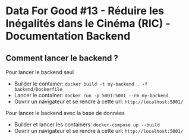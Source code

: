 # Data For Good #13 - Réduire les Inégalités dans le Cinéma (RIC) - Documentation Backend

## Comment lancer le backend ?

Pour lancer le backend seul
* Builder le container: `docker build -t my-backend . -f backend/Dockerfile`
* Lancer le container: `docker run -p 5001:5001 --rm my-backend`
* Ouvrir un navigateur et se rendre à cette url: `http://localhost:5001/`

Pour lancer le backend avec la base de données
* Builder et lancer les containers: `docker-compose up --build`
* Ouvrir un navigateur et se rendre à cette url: `http://localhost:5001/`
